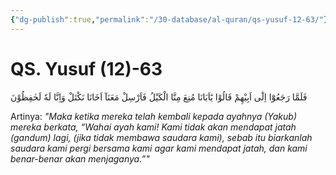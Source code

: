 ```yaml
---
{"dg-publish":true,"permalink":"/30-database/al-quran/qs-yusuf-12-63/"}
---
```



# QS. Yusuf (12)-63
فَلَمَّا رَجَعُوْٓا اِلٰٓى اَبِيْهِمْ قَالُوْا يٰٓاَبَانَا مُنِعَ مِنَّا الْكَيْلُ فَاَرْسِلْ مَعَنَآ اَخَانَا نَكْتَلْ وَاِنَّا لَهٗ لَحٰفِظُوْنَ

Artinya: *"Maka ketika mereka telah kembali kepada ayahnya (Yakub) mereka berkata, “Wahai ayah kami! Kami tidak akan mendapat jatah (gandum) lagi, (jika tidak membawa saudara kami), sebab itu biarkanlah saudara kami pergi bersama kami agar kami mendapat jatah, dan kami benar-benar akan menjaganya.”"*
